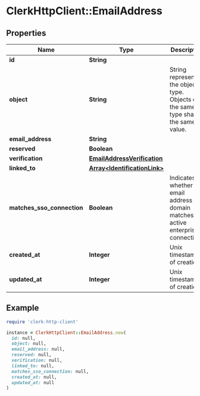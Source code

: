 # ClerkHttpClient::EmailAddress

## Properties

| Name | Type | Description | Notes |
| ---- | ---- | ----------- | ----- |
| **id** | **String** |  | [optional] |
| **object** | **String** | String representing the object&#39;s type. Objects of the same type share the same value.  |  |
| **email_address** | **String** |  |  |
| **reserved** | **Boolean** |  |  |
| **verification** | [**EmailAddressVerification**](EmailAddressVerification.md) |  |  |
| **linked_to** | [**Array&lt;IdentificationLink&gt;**](IdentificationLink.md) |  |  |
| **matches_sso_connection** | **Boolean** | Indicates whether this email address domain matches an active enterprise connection.  | [optional] |
| **created_at** | **Integer** | Unix timestamp of creation  |  |
| **updated_at** | **Integer** | Unix timestamp of creation  |  |

## Example

```ruby
require 'clerk-http-client'

instance = ClerkHttpClient::EmailAddress.new(
  id: null,
  object: null,
  email_address: null,
  reserved: null,
  verification: null,
  linked_to: null,
  matches_sso_connection: null,
  created_at: null,
  updated_at: null
)
```

